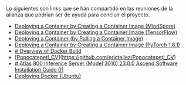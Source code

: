 Lo siguientes son links que se han compartido en las reuniones de la alianza que podrían ser de ayuda para concluir el proyecto.
- [Deploying a Container by Creating a Container Image (MindSpore)](https://www.hiascend.com/document/detail/en/quick-installation/22.0.0/quickinstg/800_9000/quickinstg_800_9000_Arm_0038.html)
- [Deploying a Container by Creating a Container Image (TensorFlow)](https://www.hiascend.com/document/detail/en/quick-installation/22.0.0/quickinstg/800_9000/quickinstg_800_9000_Arm_0037.html)
- [Deploying a Container (by Pulling a Container Image)](https://www.hiascend.com/document/detail/en/quick-installation/22.0.0/quickinstg/800_9000/quickinstg_800_9000_Arm_0036.html)
- [Deploying a Container by Creating a Container Image (PyTorch 1.8.1)](https://www.hiascend.com/document/detail/en/quick-installation/22.0.0/quickinstg/800_9000/quickinstg_800_9000_Arm_0039.html)
- [# Overview of Docker Build](https://docs.docker.com/build/)
- [[Popocatepetl_CV](https://github.com/erictellez/Popocatepetl_CV)](https://github.com/erictellez/Popocatepetl_CV)
- [# Atlas 800 Inference Server (Model 3010) 23.0.0 Ascend Software Installation Guide 01](https://support.huawei.com/enterprise/en/doc/EDOC1100356040/5aa8cc53/deploying-a-container#EN-US_TOPIC_0000001751989657)
- [Deploying Docker (Ubuntu)](https://www.hiascend.com/document/detail/en/quick-installation/22.0.0/quickinstg/800_9000/quickinstg_800_9000_Arm_0029.html)
